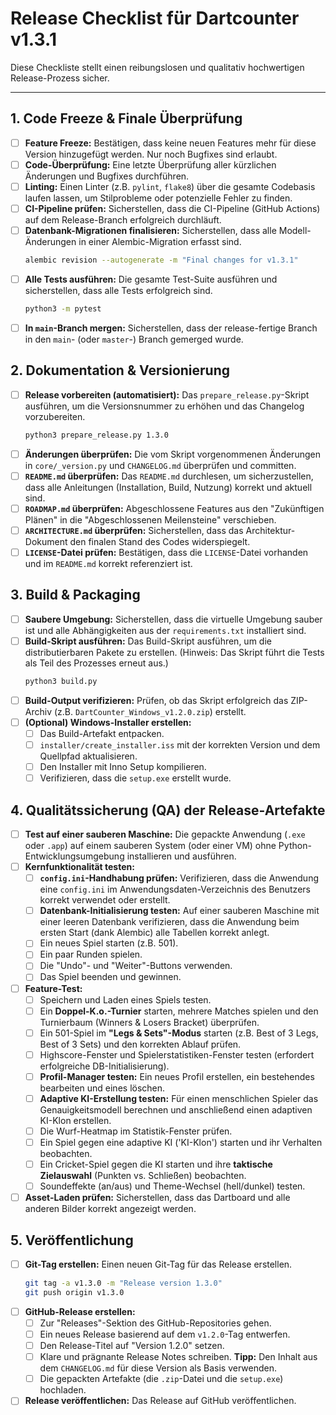 # Release Checklist für Dartcounter v1.3.1

Diese Checkliste stellt einen reibungslosen und qualitativ hochwertigen Release-Prozess sicher.

---

## 1. Code Freeze & Finale Überprüfung

- [ ] **Feature Freeze:** Bestätigen, dass keine neuen Features mehr für diese Version hinzugefügt werden. Nur noch Bugfixes sind erlaubt.
- [ ] **Code-Überprüfung:** Eine letzte Überprüfung aller kürzlichen Änderungen und Bugfixes durchführen.
- [ ] **Linting:** Einen Linter (z.B. `pylint`, `flake8`) über die gesamte Codebasis laufen lassen, um Stilprobleme oder potenzielle Fehler zu finden.
- [ ] **CI-Pipeline prüfen:** Sicherstellen, dass die CI-Pipeline (GitHub Actions) auf dem Release-Branch erfolgreich durchläuft.
- [ ] **Datenbank-Migrationen finalisieren:** Sicherstellen, dass alle Modell-Änderungen in einer Alembic-Migration erfasst sind.
  ```bash
  alembic revision --autogenerate -m "Final changes for v1.3.1"
  ```
- [ ] **Alle Tests ausführen:** Die gesamte Test-Suite ausführen und sicherstellen, dass alle Tests erfolgreich sind.
  ```bash
  python3 -m pytest
  ```
- [ ] **In `main`-Branch mergen:** Sicherstellen, dass der release-fertige Branch in den `main`- (oder `master`-) Branch gemerged wurde.

## 2. Dokumentation & Versionierung
- [ ] **Release vorbereiten (automatisiert):** Das `prepare_release.py`-Skript ausführen, um die Versionsnummer zu erhöhen und das Changelog vorzubereiten.
  ```bash
  python3 prepare_release.py 1.3.0
  ```
- [ ] **Änderungen überprüfen:** Die vom Skript vorgenommenen Änderungen in `core/_version.py` und `CHANGELOG.md` überprüfen und committen.
- [ ] **`README.md` überprüfen:** Das `README.md` durchlesen, um sicherzustellen, dass alle Anleitungen (Installation, Build, Nutzung) korrekt und aktuell sind.
- [ ] **`ROADMAP.md` überprüfen:** Abgeschlossene Features aus den "Zukünftigen Plänen" in die "Abgeschlossenen Meilensteine" verschieben.
- [ ] **`ARCHITECTURE.md` überprüfen:** Sicherstellen, dass das Architektur-Dokument den finalen Stand des Codes widerspiegelt.
- [ ] **`LICENSE`-Datei prüfen:** Bestätigen, dass die `LICENSE`-Datei vorhanden und im `README.md` korrekt referenziert ist.

## 3. Build & Packaging

- [ ] **Saubere Umgebung:** Sicherstellen, dass die virtuelle Umgebung sauber ist und alle Abhängigkeiten aus der `requirements.txt` installiert sind.
- [ ] **Build-Skript ausführen:** Das Build-Skript ausführen, um die distributierbaren Pakete zu erstellen. (Hinweis: Das Skript führt die Tests als Teil des Prozesses erneut aus.)
  ```bash
  python3 build.py
  ```
- [ ] **Build-Output verifizieren:** Prüfen, ob das Skript erfolgreich das ZIP-Archiv (z.B. `DartCounter_Windows_v1.2.0.zip`) erstellt.
- [ ] **(Optional) Windows-Installer erstellen:**
    - [ ] Das Build-Artefakt entpacken.
    - [ ] `installer/create_installer.iss` mit der korrekten Version und dem Quellpfad aktualisieren.
    - [ ] Den Installer mit Inno Setup kompilieren.
    - [ ] Verifizieren, dass die `setup.exe` erstellt wurde.

## 4. Qualitätssicherung (QA) der Release-Artefakte

- [ ] **Test auf einer sauberen Maschine:** Die gepackte Anwendung (`.exe` oder `.app`) auf einem sauberen System (oder einer VM) ohne Python-Entwicklungsumgebung installieren und ausführen.
- [ ] **Kernfunktionalität testen:**
    - [ ] **`config.ini`-Handhabung prüfen:** Verifizieren, dass die Anwendung eine `config.ini` im Anwendungsdaten-Verzeichnis des Benutzers korrekt verwendet oder erstellt.
    - [ ] **Datenbank-Initialisierung testen:** Auf einer sauberen Maschine mit einer leeren Datenbank verifizieren, dass die Anwendung beim ersten Start (dank Alembic) alle Tabellen korrekt anlegt.
    - [ ] Ein neues Spiel starten (z.B. 501).
    - [ ] Ein paar Runden spielen.
    - [ ] Die "Undo"- und "Weiter"-Buttons verwenden.
    - [ ] Das Spiel beenden und gewinnen.
- [ ] **Feature-Test:**
    - [ ] Speichern und Laden eines Spiels testen.
    - [ ] Ein **Doppel-K.o.-Turnier** starten, mehrere Matches spielen und den Turnierbaum (Winners & Losers Bracket) überprüfen.
    - [ ] Ein 501-Spiel im **"Legs & Sets"-Modus** starten (z.B. Best of 3 Legs, Best of 3 Sets) und den korrekten Ablauf prüfen.
    - [ ] Highscore-Fenster und Spielerstatistiken-Fenster testen (erfordert erfolgreiche DB-Initialisierung).
    - [ ] **Profil-Manager testen:** Ein neues Profil erstellen, ein bestehendes bearbeiten und eines löschen.
    - [ ] **Adaptive KI-Erstellung testen:** Für einen menschlichen Spieler das Genauigkeitsmodell berechnen und anschließend einen adaptiven KI-Klon erstellen.
    - [ ] Die Wurf-Heatmap im Statistik-Fenster prüfen.
    - [ ] Ein Spiel gegen eine adaptive KI ('KI-Klon') starten und ihr Verhalten beobachten.
    - [ ] Ein Cricket-Spiel gegen die KI starten und ihre **taktische Zielauswahl** (Punkten vs. Schließen) beobachten.
    - [ ] Soundeffekte (an/aus) und Theme-Wechsel (hell/dunkel) testen.
- [ ] **Asset-Laden prüfen:** Sicherstellen, dass das Dartboard und alle anderen Bilder korrekt angezeigt werden.
## 5. Veröffentlichung

- [ ] **Git-Tag erstellen:** Einen neuen Git-Tag für das Release erstellen.
  ```bash
  git tag -a v1.3.0 -m "Release version 1.3.0"
  git push origin v1.3.0
  ```
- [ ] **GitHub-Release erstellen:**
    - [ ] Zur "Releases"-Sektion des GitHub-Repositories gehen.
    - [ ] Ein neues Release basierend auf dem `v1.2.0`-Tag entwerfen.
    - [ ] Den Release-Titel auf "Version 1.2.0" setzen.
    - [ ] Klare und prägnante Release Notes schreiben. **Tipp:** Den Inhalt aus dem `CHANGELOG.md` für diese Version als Basis verwenden.
    - [ ] Die gepackten Artefakte (die `.zip`-Datei und die `setup.exe`) hochladen.
- [ ] **Release veröffentlichen:** Das Release auf GitHub veröffentlichen.
